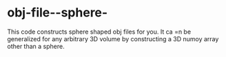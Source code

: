 # obj-file--sphere-

This code constructs sphere shaped obj files for you. It ca =n be generalized for any arbitrary 3D volume by constructing a 3D numoy array other than a sphere. 
